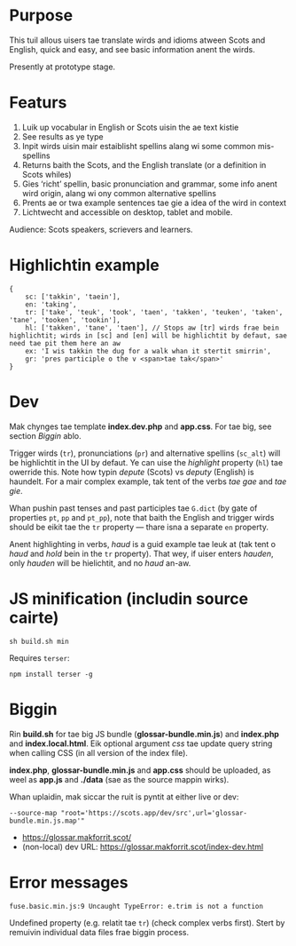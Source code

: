 # Purpose

This tuil allous uisers tae translate wirds and idioms atween Scots and English, quick and easy, and see basic information anent the wirds.

Presently at prototype stage.

# Featurs

1. Luik up vocabular in English or Scots uisin the ae text kistie
2. See results as ye type
3. Inpit wirds uisin mair estaiblisht spellins alang wi some common mis-spellins
4. Returns baith the Scots, and the English translate (or a definition in Scots whiles)
5. Gies ‘richt’ spellin, basic pronunciation and grammar, some info anent wird origin, alang wi ony common alternative spellins
6. Prents ae or twa example sentences tae gie a idea of the wird in context
5. Lichtwecht and accessible on desktop, tablet and mobile.

Audience: Scots speakers, scrievers and learners.

# Highlichtin example

	{
	    sc: ['takkin', 'taein'],
	    en: 'taking',
	    tr: ['take', 'teuk', 'took', 'taen', 'takken', 'teuken', 'taken', 'tane', 'tooken', 'tookin'],
	    hl: ['takken', 'tane', 'taen'], // Stops aw [tr] wirds frae bein highlichtit; wirds in [sc] and [en] will be highlichtit by defaut, sae need tae pit them here an aw
	    ex: 'I wis takkin the dug for a walk whan it stertit smirrin',
	    gr: 'pres participle o the v <span>tae tak</span>'
	}

# Dev

Mak chynges tae template **index.dev.php** and **app.css**. For tae big, see section *Biggin* ablo.

Trigger wirds (`tr`), pronunciations (`pr`) and alternative spellins (`sc_alt`) will be highlichtit in the UI by defaut. Ye can uise the *highlight* property (`hl`) tae owerride this. Note how typin *depute* (Scots) vs *deputy* (English) is haundelt. For a mair complex example, tak tent of the verbs *tae gae* and *tae gie*.

Whan pushin past tenses and past participles tae `G.dict` (by gate of properties `pt`, `pp` and `pt_pp`), note that baith the English and trigger wirds should be eikit tae the `tr` property — thare isna a separate `en` property.

Anent highlighting in verbs, *haud* is a guid example tae leuk at (tak tent o *haud* and *hold* bein in the `tr` property). That wey, if uiser enters *hauden*, only *hauden* will be hielichtit, and no *haud* an-aw.

# JS minification (includin source cairte)

`sh build.sh min`

Requires `terser`:

`npm install terser -g`

# Biggin

Rin **build.sh** for tae big JS bundle (**glossar-bundle.min.js**) and **index.php** and **index.local.html**. Eik optional argument *css* tae update query string when calling CSS (in all version of the index file).

**index.php**, **glossar-bundle.min.js** and **app.css** should be uploaded, as weel as **app.js** and **./data** (sae as the source mappin wirks).

Whan uplaidin, mak siccar the ruit is pyntit at either live or dev:

`--source-map "root='https://scots.app/dev/src',url='glossar-bundle.min.js.map'"`

* https://glossar.makforrit.scot/
* (non-local) dev URL: https://glossar.makforrit.scot/index-dev.html

# Error messages

`fuse.basic.min.js:9 Uncaught TypeError: e.trim is not a function`

Undefined property (e.g. relatit tae `tr`) (check complex verbs first). Stert by remuivin individual data files frae biggin process.
